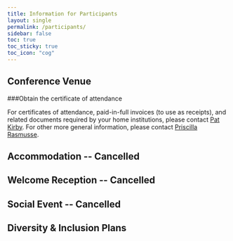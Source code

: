 ```yaml
---
title: Information for Participants
layout: single
permalink: /participants/
sidebar: false
toc: true
toc_sticky: true
toc_icon: "cog"
---
```



## Conference Venue

###Obtain the certificate of attendance

For certificates of attendance, paid-in-full invoices (to use as receipts), and related documents required by your home institutions, please contact [Pat Kirby](mailto:acl.PatKirby@gmail.com). For other more general information, please contact [Priscilla Rasmusse](mailto:acl.rasmussen@gmail.com).

## Accommodation -- Cancelled

## Welcome Reception -- Cancelled

## Social Event -- Cancelled

## Diversity & Inclusion Plans



